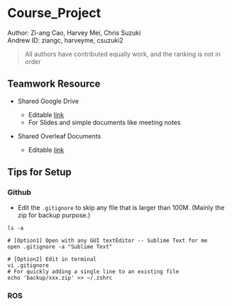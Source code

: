 # Course_Project
Author: Zi-ang Cao, Harvey Mei, Chris Suzuki   
Andrew ID: ziangc, harveyme, csuzuki2
>All authors have contributed equally work, and the ranking is not in order

## Teamwork Resource
* Shared Google Drive
	- Editable [link](https://drive.google.com/drive/folders/17K9bNebmZpXYHczK8ffV-3E4yi1TTgGW?usp=sharing) 
	- For Slides and simple documents like meeting notes

* Shared Overleaf Documents
	- Editable [link](https://www.overleaf.com/2611531295szmvqwcgjbcd)


## Tips for Setup

### Github
* Edit the `.gitignore` to skip any file that is larger than 100M. (Mainly the zip for backup purpose.)
```Shell
ls -a

# [Option1] Open with any GUI textEditor -- Sublime Text for me
open .gitignore -a "Sublime Text"

# [Option2] Edit in terminal
vi .gitignore
# For quickly adding a single line to an existing file
echo 'backup/xxx.zip' >> ~/.zshrc
```

### ROS

